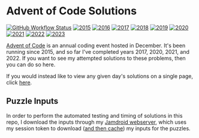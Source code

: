 # Advent of Code Solutions
[![GitHub Workflow Status](https://img.shields.io/github/actions/workflow/status/JamesMCo/Advent-Of-Code/tests.yml?style=flat-square)](https://github.com/JamesMCo/Advent-Of-Code/actions/workflows/tests.yml) [![2015](https://img.shields.io/badge/2015-20/25-orange.svg?style=flat-square)](https://mrjamesco.uk/Advent-Of-Code#2015) [![2016](https://img.shields.io/badge/2016-15/25-orange.svg?style=flat-square)](https://mrjamesco.uk/Advent-Of-Code#2016) [![2017](https://img.shields.io/badge/2017-25/25-brightgreen.svg?style=flat-square)](https://mrjamesco.uk/Advent-Of-Code#2017) [![2018](https://img.shields.io/badge/2018-22.5/25-orange.svg?style=flat-square)](https://mrjamesco.uk/Advent-Of-Code#2018) [![2019](https://img.shields.io/badge/2019-19.5/25-orange.svg?style=flat-square)](https://mrjamesco.uk/Advent-Of-Code#2019) [![2020](https://img.shields.io/badge/2020-25/25-brightgreen.svg?style=flat-square)](https://mrjamesco.uk/Advent-Of-Code#2020) [![2021](https://img.shields.io/badge/2021-25/25-brightgreen.svg?style=flat-square)](https://mrjamesco.uk/Advent-Of-Code#2021) [![2022](https://img.shields.io/badge/2022-25/25-brightgreen.svg?style=flat-square)](https://mrjamesco.uk/Advent-Of-Code#2022) [![2023](https://img.shields.io/badge/2023-23.5/25-orange.svg?style=flat-square)](https://mrjamesco.uk/Advent-Of-Code#2023)

[Advent of Code](http://adventofcode.com) is an annual coding event hosted in December. It's been running since 2015, and so far I've completed years 2017, 2020, 2021, and 2022. If you want to see my attempted solutions to these problems, then you can do so here.

If you would instead like to view any given day's solutions on a single page, click [here](https://mrjamesco.uk/Advent-Of-Code).

## Puzzle Inputs

In order to perform the automated testing and timing of solutions in this repo, I download the inputs through my [Jamdroid webserver](https://jmy.fyi/🤖), which uses my session token to download ([and then cache](https://www.reddit.com/r/adventofcode/wiki/faqs/automation/#wiki_cache_your_inputs_after_initial_download)) my inputs for the puzzles.